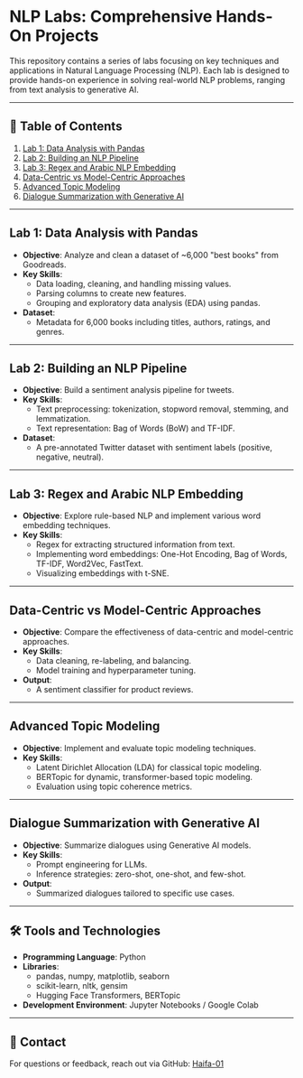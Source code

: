 # NLP Labs: Comprehensive Hands-On Projects

This repository contains a series of labs focusing on key techniques and applications in Natural Language Processing (NLP). Each lab is designed to provide hands-on experience in solving real-world NLP problems, ranging from text analysis to generative AI.

---

## 📂 Table of Contents

1. [Lab 1: Data Analysis with Pandas](#lab-1-data-analysis-with-pandas)
2. [Lab 2: Building an NLP Pipeline](#lab-2-building-an-nlp-pipeline)
3. [Lab 3: Regex and Arabic NLP Embedding](#lab-3-regex-and-arabic-nlp-embedding)
4. [Data-Centric vs Model-Centric Approaches](#data-centric-vs-model-centric-approaches)
5. [Advanced Topic Modeling](#advanced-topic-modeling)
6. [Dialogue Summarization with Generative AI](#dialogue-summarization-with-generative-ai)

---

## Lab 1: Data Analysis with Pandas

- **Objective**: Analyze and clean a dataset of ~6,000 "best books" from Goodreads.
- **Key Skills**:
  - Data loading, cleaning, and handling missing values.
  - Parsing columns to create new features.
  - Grouping and exploratory data analysis (EDA) using pandas.
- **Dataset**:
  - Metadata for 6,000 books including titles, authors, ratings, and genres.

---

## Lab 2: Building an NLP Pipeline

- **Objective**: Build a sentiment analysis pipeline for tweets.
- **Key Skills**:
  - Text preprocessing: tokenization, stopword removal, stemming, and lemmatization.
  - Text representation: Bag of Words (BoW) and TF-IDF.
- **Dataset**:
  - A pre-annotated Twitter dataset with sentiment labels (positive, negative, neutral).

---

## Lab 3: Regex and Arabic NLP Embedding

- **Objective**: Explore rule-based NLP and implement various word embedding techniques.
- **Key Skills**:
  - Regex for extracting structured information from text.
  - Implementing word embeddings: One-Hot Encoding, Bag of Words, TF-IDF, Word2Vec, FastText.
  - Visualizing embeddings with t-SNE.

---

## Data-Centric vs Model-Centric Approaches

- **Objective**: Compare the effectiveness of data-centric and model-centric approaches.
- **Key Skills**:
  - Data cleaning, re-labeling, and balancing.
  - Model training and hyperparameter tuning.
- **Output**:
  - A sentiment classifier for product reviews.

---

## Advanced Topic Modeling

- **Objective**: Implement and evaluate topic modeling techniques.
- **Key Skills**:
  - Latent Dirichlet Allocation (LDA) for classical topic modeling.
  - BERTopic for dynamic, transformer-based topic modeling.
  - Evaluation using topic coherence metrics.

---

## Dialogue Summarization with Generative AI

- **Objective**: Summarize dialogues using Generative AI models.
- **Key Skills**:
  - Prompt engineering for LLMs.
  - Inference strategies: zero-shot, one-shot, and few-shot.
- **Output**:
  - Summarized dialogues tailored to specific use cases.

---

## 🛠️ Tools and Technologies

- **Programming Language**: Python
- **Libraries**:
  - pandas, numpy, matplotlib, seaborn
  - scikit-learn, nltk, gensim
  - Hugging Face Transformers, BERTopic
- **Development Environment**: Jupyter Notebooks / Google Colab

---

## 📧 Contact

For questions or feedback, reach out via GitHub: [Haifa-01](https://github.com/Haifa-01)

